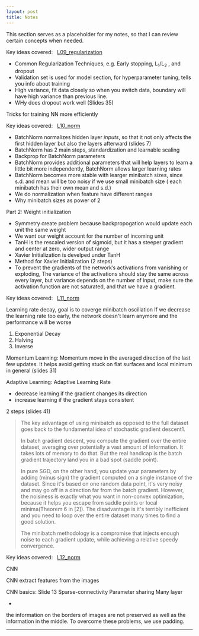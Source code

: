 ```yaml
---
layout: post
title: Notes
---
```

This section serves as a placeholder for my notes, so that I can review certain concepts when needed.  				



Key ideas covered: &nbsp;  <a href="L09_regularization__slides 2.pdf" target="_blank">L09_regularization</a> 


[comment]: <Complete Jekyll setup included (layouts, config, [404](/404), [RSS feed](/atom.xml), posts, and [example page](/about))> 

* Common Regularization Techniques, e.g. Early stopping, L<sub>1</sub>/L<sub>2</sub> , and dropout
* Validation set is used for model section, for hyperparameter tuning, tells you info about training 
* High variance, fit data closely so when you switch data, boundary will have high variance than previous line.
* WHy does dropout work well (Slides 35)



Tricks for training NN more efficiently

Key ideas covered: &nbsp; <a href="L10.pdf" target="_blank">L10_norm</a> 


* BatchNorm normalizes hidden layer *inputs*, so that it not only affects the first hidden layer but also the layers afterward (slides 7)
* BatchNorm has 2 main steps, standardization and learnable scaling
* Backprop for BatchNorm parameters
* BatchNorm provides additional parameters that will help layers to learn a little bit more independently, BatchNorm allows larger learning rates
* BatchNorm becomes more stable with learger minibatch sizes, since s.d. and mean will be too noisy if we use small minibatch size ( each minibatch has their own mean and s.d.)
* We do normalization when feature have different ranges
* Why minibatch sizes as power of 2

Part 2: Weight initialization

* Symmetry create problem because backpropogation would update each unit the same weight
* We want our weight account for the number of incoming unit
* TanH is the rescaled version of sigmoid, but it has a steeper gradient and center at zero, wider output range
* Xavier Initialization is develped under TanH
* Method for Xavier Initialization (2 steps)
* To prevent the gradients of the network’s activations from vanishing or exploding, The variance of the activations should stay the same across every layer, but variance depends on the number of input, make sure the activation function are not saturated, and that we have a gradient.

Key ideas covered: &nbsp; <a href="L10.pdf" target="_blank">L11_norm</a>


Learning rate decay, goal is to coverge minibatch oscillation
If we decrease the learning rate too early, the network doesn't learn anymore and the performance will be worse

1) Exponential Decay
2) Halving
3) Inverse 

Momentum Learning:
Momentum move in the averaged direction of the last few updates. It helps avoid getting stuck on flat surfaces and local minimum in general (slides 31)


Adaptive Learning:
Adaptive Learning Rate
- decrease learning if the gradient changes its direction
- increase learning if the gradient stays consistent

2 steps (slides 41)


>The key advantage of using minibatch as opposed to the full dataset goes back to the fundamental idea of stochastic gradient descent1.
>
>In batch gradient descent, you compute the gradient over the entire dataset, averaging over potentially a vast amount of information. It takes lots of memory to do that. But the real handicap is the batch gradient trajectory land you in a bad spot (saddle point).
>
>In pure SGD, on the other hand, you update your parameters by adding (minus sign) the gradient computed on a single instance of the dataset. Since it's based on one random data point, it's very noisy and may go off in a direction far from the batch gradient. However, the noisiness is exactly what you want in non-convex optimization, because it helps you escape from saddle points or local minima(Theorem 6 in [2]).  The disadvantage is it's terribly inefficient and you need to loop over the entire dataset many times to find a good solution.
>
>The minibatch methodology is a compromise that injects enough noise to each gradient update, while achieving a relative speedy convergence.


Key ideas covered: &nbsp; <a href="L10.pdf" target="_blank">L12_norm</a>

CNN

CNN extract features from the images

CNN basics: Slide 13
Sparse-connectivity 
Parameter sharing
Many layer

* 
the information on the borders of images are not preserved as well as the information in the middle.
To overcome these problems, we use padding.

---
